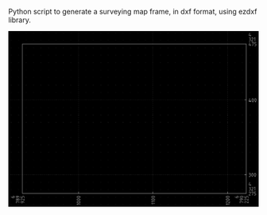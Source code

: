 Python script to generate a surveying map frame, in dxf format, using ezdxf library.

![Sample output](screenshot.png)